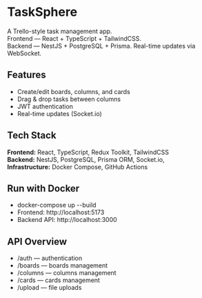 # TaskSphere

A Trello-style task management app.  
Frontend — React + TypeScript + TailwindCSS.  
Backend — NestJS + PostgreSQL + Prisma.
Real-time updates via WebSocket.

## Features
- Create/edit boards, columns, and cards  
- Drag & drop tasks between columns  
- JWT authentication  
- Real-time updates (Socket.io) 

## Tech Stack
**Frontend:** React, TypeScript, Redux Toolkit, TailwindCSS  
**Backend:** NestJS, PostgreSQL, Prisma ORM, Socket.io,  
**Infrastructure:** Docker Compose, GitHub Actions 

## Run with Docker
- docker-compose up --build
- Frontend: http://localhost:5173
- Backend API: http://localhost:3000

## API Overview
- /auth — authentication
- /boards — boards management
- /columns — columns management
- /cards — cards management
- /upload — file uploads
